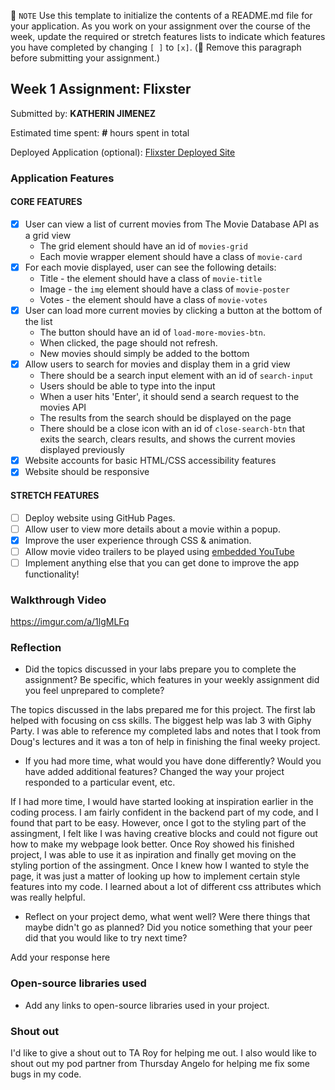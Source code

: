 📝 `NOTE` Use this template to initialize the contents of a README.md file for your application. As you work on your assignment over the course of the week, update the required or stretch features lists to indicate which features you have completed by changing `[ ]` to `[x]`. (🚫 Remove this paragraph before submitting your assignment.)

## Week 1 Assignment: Flixster

Submitted by: **KATHERIN JIMENEZ**

Estimated time spent: **#** hours spent in total

Deployed Application (optional): [Flixster Deployed Site](ADD_LINK_HERE)

### Application Features

#### CORE FEATURES

- [X] User can view a list of current movies from The Movie Database API as a grid view
  - The grid element should have an id of `movies-grid`
  - Each movie wrapper element should have a class of `movie-card`
- [X] For each movie displayed, user can see the following details:
  - Title - the element should have a class of `movie-title`
  - Image - the `img` element should have a class of `movie-poster`
  - Votes - the element should have a class of `movie-votes`
- [x] User can load more current movies by clicking a button at the bottom of the list
  - The button should have an id of `load-more-movies-btn`.
  - When clicked, the page should not refresh.
  - New movies should simply be added to the bottom
- [X] Allow users to search for movies and display them in a grid view
  - There should be a search input element with an id of `search-input`
  - Users should be able to type into the input
  - When a user hits 'Enter', it should send a search request to the movies API
  - The results from the search should be displayed on the page
  - There should be a close icon with an id of `close-search-btn` that exits the search, clears results, and shows the current movies displayed previously
- [X] Website accounts for basic HTML/CSS accessibility features
- [X] Website should be responsive

#### STRETCH FEATURES

- [ ] Deploy website using GitHub Pages. 
- [ ] Allow user to view more details about a movie within a popup.
- [X] Improve the user experience through CSS & animation.
- [ ] Allow movie video trailers to be played using [embedded YouTube](https://support.google.com/youtube/answer/171780?hl=en)
- [ ] Implement anything else that you can get done to improve the app functionality!

### Walkthrough Video

https://imgur.com/a/1lgMLFq

### Reflection

* Did the topics discussed in your labs prepare you to complete the assignment? Be specific, which features in your weekly assignment did you feel unprepared to complete?

The topics discussed in the labs prepared me for this project. The first lab helped with focusing on css skills. The biggest help was lab 3 with Giphy Party. I was able to reference my completed labs and notes that I took from Doug's lectures and it was a ton of help in finishing the final weeky project.  

* If you had more time, what would you have done differently? Would you have added additional features? Changed the way your project responded to a particular event, etc.
  
If I had more time, I would have started looking at inspiration earlier in the coding process. I am fairly confident in the backend part of my code, and I found that part to be easy. However, once I got to the styling part of the assingment, I felt like I was having creative blocks and could not figure out how to make my webpage look better. Once Roy showed his finished project, I was able to use it as inpiration and finally get moving on the styling portion of the assingment. Once I knew how I wanted to style the page, it was just a matter of looking up how to implement certain style features into my code. I learned about a lot of different css attributes which was really helpful. 

* Reflect on your project demo, what went well? Were there things that maybe didn't go as planned? Did you notice something that your peer did that you would like to try next time?

Add your response here

### Open-source libraries used

- Add any links to open-source libraries used in your project.

### Shout out

I'd like to give a shout out to TA Roy for helping me out. I also would like to shout out my pod partner from Thursday Angelo for helping me fix some bugs in my code. 